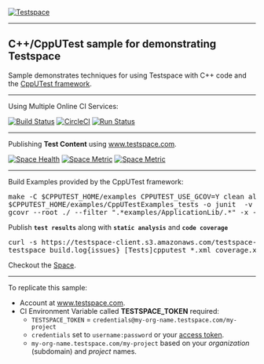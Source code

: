 [![Testspace](http://www.testspace.com/public/img/testspace_logo.png)](http://www.testspace.com)
***

## C++/CppUTest sample for demonstrating Testspace

Sample demonstrates techniques for using Testspace with C++ code and the [CppUTest framework](https://cpputest.github.io).

***
Using Multiple Online CI Services:

[![Build Status](https://travis-ci.org/testspace-samples/cpp.cpputest.svg?branch=master)](https://travis-ci.org/testspace-samples/cpp.cpputest)
[![CircleCI](https://circleci.com/gh/testspace-samples/cpp.cpputest.svg?style=svg)](https://circleci.com/gh/testspace-samples/cpp.cpputest)
[![Run Status](https://api.shippable.com/projects/56ffcaa09d043da07b0991f0/badge?branch=master)](https://app.shippable.com/projects/56ffcaa09d043da07b0991f0)

***
Publishing **Test Content** using www.testspace.com.

[![Space Health](https://samples.testspace.com/projects/121/spaces/449/badge)](https://samples.testspace.com/projects/121/spaces/449 "Test Cases")
[![Space Metric](https://samples.testspace.com/projects/121/spaces/449/metrics/285/badge)](https://samples.testspace.com/spaces/449/schema/Code%20Coverage "Code Coverage (lines)")
[![Space Metric](https://samples.testspace.com/projects/121/spaces/449/metrics/284/badge)](https://samples.testspace.com/spaces/449/schema/Code%20Coverage "Code Coverage (branches)")


***

Build Examples provided by the CppUTest framework:

<pre>
make -C $CPPUTEST_HOME/examples CPPUTEST_USE_GCOV=Y clean all_no_tests |& tee build.log ; test ${PIPESTATUS[0]} -eq 0
$CPPUTEST_HOME/examples/CppUTestExamples_tests -o junit  -v
gcovr --root ./ --filter ".*examples/ApplicationLib/.*" -x -o coverage.xml
</pre>

Publish **`test results`** along with **`static analysis`** and **`code coverage`**

<pre>
curl -s https://testspace-client.s3.amazonaws.com/testspace-linux.tgz | sudo tar -zxvf- -C /usr/local/bin
testspace build.log{issues} [Tests]cpputest_*.xml coverage.xml $TESTSPACE_TOKEN/$BRANCH_NAME
</pre>

Checkout the [Space](https://samples.testspace.com/projects/cpp.cpputest). 

***
To replicate this sample: 
  - Account at www.testspace.com.
  - CI Environment Variable called **TESTSPACE_TOKEN** required:
    -  `TESTSPACE_TOKEN` = `credentials@my-org-name.testspace.com/my-project`
    - `credentials` set to `username:password` or your [access token](http://help.testspace.com/reference:client-reference#login-credentials).
    - `my-org-name.testspace.com/my-project` based on your *organization* (subdomain) and *project* names.  
